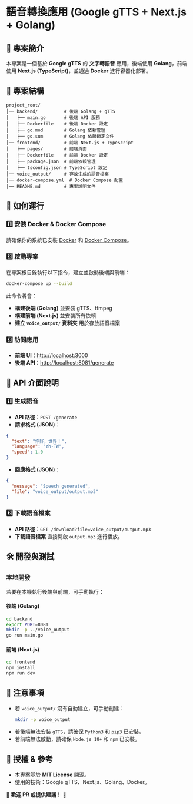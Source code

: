 # 語音轉換應用 (Google gTTS + Next.js + Golang)

## 📌 專案簡介
本專案是一個基於 **Google gTTS** 的 **文字轉語音** 應用，後端使用 **Golang**，前端使用 **Next.js (TypeScript)**，並通過 **Docker** 進行容器化部署。

## 📂 專案結構
```
project_root/
│── backend/          # 後端 Golang + gTTS
│   ├── main.go       # 後端 API 服務
│   ├── Dockerfile    # 後端 Docker 設定
│   ├── go.mod        # Golang 依賴管理
│   ├── go.sum        # Golang 依賴鎖定文件
│── frontend/         # 前端 Next.js + TypeScript
│   ├── pages/        # 前端頁面
│   ├── Dockerfile    # 前端 Docker 設定
│   ├── package.json  # 前端依賴管理
│   ├── tsconfig.json # TypeScript 設定
│── voice_output/     # 存放生成的語音檔案
│── docker-compose.yml  # Docker Compose 配置
│── README.md         # 專案說明文件
```

## 🚀 如何運行
### 1️⃣ **安裝 Docker & Docker Compose**
請確保你的系統已安裝 [Docker](https://www.docker.com/) 和 [Docker Compose](https://docs.docker.com/compose/)。

### 2️⃣ **啟動專案**
在專案根目錄執行以下指令，建立並啟動後端與前端：
```sh
docker-compose up --build
```
此命令將會：
- **構建後端 (Golang)** 並安裝 gTTS、ffmpeg
- **構建前端 (Next.js)** 並安裝所有依賴
- **建立 `voice_output/` 資料夾** 用於存放語音檔案

### 3️⃣ **訪問應用**
- **前端 UI**：[http://localhost:3000](http://localhost:3000)
- **後端 API**：[http://localhost:8081/generate](http://localhost:8081/generate)

## 🔄 API 介面說明
### **1️⃣ 生成語音**
- **API 路徑**：`POST /generate`
- **請求格式 (JSON)**：
```json
{
  "text": "你好，世界！",
  "language": "zh-TW",
  "speed": 1.0
}
```
- **回應格式 (JSON)**：
```json
{
  "message": "Speech generated",
  "file": "voice_output/output.mp3"
}
```

### **2️⃣ 下載語音檔案**
- **API 路徑**：`GET /download?file=voice_output/output.mp3`
- **下載語音檔案** 直接開啟 `output.mp3` 進行播放。

## 🛠️ 開發與測試
### **本地開發**
若要在本機執行後端與前端，可手動執行：
#### **後端 (Golang)**
```sh
cd backend
export PORT=8081
mkdir -p ../voice_output
go run main.go
```
#### **前端 (Next.js)**
```sh
cd frontend
npm install
npm run dev
```

## 📝 注意事項
- 若 `voice_output/` 沒有自動建立，可手動創建：
  ```sh
  mkdir -p voice_output
  ```
- 若後端無法安裝 `gTTS`，請確保 `Python3` 和 `pip3` 已安裝。
- 若前端無法啟動，請確保 `Node.js 18+` 和 `npm` 已安裝。

## 📌 授權 & 參考
- 本專案基於 **MIT License** 開源。
- 使用的技術：Google gTTS、Next.js、Golang、Docker。

🚀 **歡迎 PR 或提供建議！** 🎉

